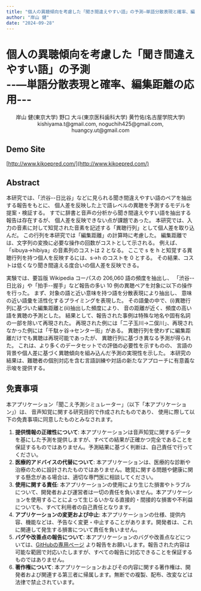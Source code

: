 ```yaml
---
title: "個人の異聴傾向を考慮した「聞き間違えやすい語」の予測—単語分散表現と確率、編集距離の応用—"
author: "岸山 健"
date: "2024-09-28"
---
```


# 個人の異聴傾向を考慮した「聞き間違えやすい語」の予測<br>--—単語分散表現と確率、編集距離の応用---

<div style="text-align: center;">
<p>岸山 健(東京大学) 野口 大斗(東京医科歯科大学) 黄竹佑(名古屋学院大学)<br>
kishiyama.t@gmail.com, noguchih425@gmail.com,<br>
huangcy.ut@gmail.com</p>
</div>

## Demo Site
[http://www.kikoepred.com/](http://www.kikoepred.com/)

## Abstract

本研究では、「渋谷--日比谷」などに見られる聞き間違えやすい語のペアを抽出する報告をもとに、
個人差を反映した上で語レベルの異聴を予測するモデルを提案・検証する。
すでに辞書と音声の分析から聞き間違えやすい語を抽出する報告は存在するが、
個人差を反映できない点が課題であった。
本研究では、入力の音素に対して知覚された音素を記述する「異聴行列」として個人差を取り込んだ。
この行列を本研究では「編集距離」の計算時に考慮した。
編集距離では、文字列の変換に必要な操作の回数がコストとして示される。
例えば、「sibuya→hibiya」の音素列のコストは 2 となる。
ここで s を h と知覚する異聴行列を持つ個人を反映するには、s→h のコストを 0 とする。
その結果、コストは低くなり聞き間違える度合いの個人差を反映できる。

実験では、要旨版 Wikipedia コーパスの 206,060 語の頻度を抽出し、
「渋谷--日比谷」や「拍手--握手」など報告の多い 10 例の異聴ペアを対象に以下の操作を行った。
まず、対象の語と近い意味を持つ語を分散表現により抽出し、
意味の近い語彙を活性化するプライミングを表現した。
その語彙の中で、(i)異聴行列に基づいた編集距離と(ii)抽出した頻度により、
音の距離が近く、頻度の高い語を異聴の予測とした。
結果として、報告された事例は特殊な地名や固有名詞の一部を除いて再現された。
再現された例には「二子玉川→二俣川」、再現されなかった例には「千駄ヶ谷→センター街」がある。
異聴行列を使わずに編集距離だけでも異聴は再現可能であったが、
異聴行列に基づき異なる予測が得られた。
これは、より多くのデータセットでの評価の必要性を示すものの、
言語の背景や個人差に基づく異聴傾向を組み込んだ予測の実現性を示した。
本研究の結果は、難聴者の個別対応を含む言語訓練や対話の新たなアプローチに有意義な示唆を提供する。

## 免責事項

本アプリケーション「聞こえ予測シミュレーター」（以下「本アプリケーション」）は、
音声知覚に関する研究目的で作成されたものであり、
使用に際して以下の免責事項に同意したものとみなされます。

1. **提供情報の正確性について**: 
   本アプリケーションは音声知覚に関するデータを基にした予測を提供しますが、すべての結果が正確かつ完全であることを保証するものではありません。予測結果に基づく判断は、自己責任で行ってください。
2. **医療的アドバイスの代替について**: 
   本アプリケーションは、医療的な診断や治療のために設計されたものではありません。聴覚に関する問題や健康に関する懸念がある場合は、適切な専門医に相談してください。
3. **使用に関する責任**: 
   本アプリケーションの使用により生じた損害やトラブルについて、開発者および運営者は一切の責任を負いません。本アプリケーションを使用することによって生じるいかなる直接的・間接的な損害や不利益についても、すべて利用者の自己責任となります。
4. **アプリケーションの変更および中止**: 
   本アプリケーションの仕様、提供内容、機能などは、予告なく変更・中止することがあります。開発者は、これに関連して発生する損害について責任を負いません。
5. **バグや改善点の報告について**: 
   本アプリケーションのバグや改善点などについては、[GitHubの専用ページ](https://github.com/kishiyamat/kikoepred/issues) より報告をお願いします。報告された内容は可能な範囲で対応いたしますが、すべての報告に対応できることを保証するものではありません。
6. **著作権について**: 
   本アプリケーションおよびその内容に関する著作権は、開発者および関連する第三者に帰属します。無断での複製、配布、改変などは法律で禁止されています。

